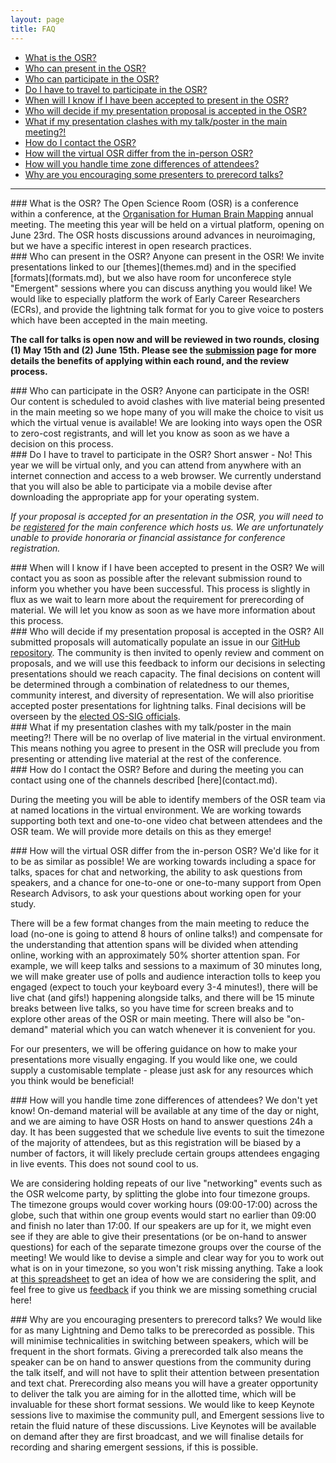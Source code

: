 ```yaml
---
layout: page
title: FAQ
---
```


- [What is the OSR?](#what)
- [Who can present in the OSR?](#whopresent)
- [Who can participate in the OSR?](#whovisit)
- [Do I have to travel to participate in the OSR?](#attend)
- [When will I know if I have been accepted to present in the OSR?](#when)
- [Who will decide if my presentation proposal is accepted in the OSR?](#decide)
- [What if my presentation clashes with my talk/poster in the main meeting?!](#clash)
- [How do I contact the OSR?](#contact)
- [How will the virtual OSR differ from the in-person OSR?](#virtual)
- [How will you handle time zone differences of attendees?](#time-zones)
- [Why are you encouraging some presenters to prerecord talks?](#prerecord)

---



<div id='what'></div>
### What is the OSR?
The Open Science Room (OSR) is a conference within a conference, at the <a href="https://www.humanbrainmapping.org/">Organisation for Human Brain Mapping</a> annual meeting. The meeting this year will be held on a virtual platform, opening on June 23rd. The OSR hosts discussions around advances in neuroimaging, but we have a specific interest in open research practices.

<div id='whopresent'></div>
### Who can present in the OSR?
Anyone can present in the OSR! We invite presentations linked to our [themes](themes.md) and in the specified [formats](formats.md),
but we also have room for unconferece style "Emergent" sessions where you can discuss anything you would like! We would like to especially platform the work of Early Career Researchers (ECRs), and provide the lightning talk format for you to give voice to posters which have been accepted in the main meeting.

**The call for talks is open now and will be reviewed in two rounds, closing (1) May 15th and (2) June 15th. Please see the [submission](submit.md) page for more details the benefits of applying within each round, and the review process.**

<div id='whovisit'></div>
### Who can participate in the OSR?
Anyone can participate in the OSR! Our content is scheduled to avoid clashes with live material being presented in the main meeting so we hope many of you will make the choice to visit us which the virtual venue is available! We are looking into ways open the OSR to zero-cost registrants, and will let you know as soon as we have a decision on this process.

<div id='attend'></div>
### Do I have to travel to participate in the OSR?
Short answer - No! This year we will be virtual only, and you can attend from anywhere with an internet connection and access to a web browser. We currently understand that you will also be able to participate via a mobile devise after downloading the appropriate app for your operating system.

*If your proposal is accepted for an presentation in the OSR, you will need to be <a href="https://www.humanbrainmapping.org/i4a/pages/index.cfm?pageid=3969">registered</a> for the main conference which hosts us. We are unfortunately unable to provide honoraria or financial assistance for conference registration.*

<div id='when'></div>
### When will I know if I have been accepted to present in the OSR?
We will contact you as soon as possible after the relevant submission round to inform you whether you have been successful. This process is slightly in flux as we wait to learn more about the requirement for prerecording of material. We will let you know as soon as we have more information about this process.

<div id='decide'></div>
### Who will decide if my presentation proposal is accepted in the OSR?
All submitted proposals will automatically populate an issue in our <a href="https://github.com/ohbm/osr2020">GitHub repository</a>. The community is then invited to openly review and comment on proposals, and we will use this feedback to inform our decisions in selecting presentations should we reach capacity. The final decisions on content will be determined through a combination of relatedness to our themes, community interest, and diversity of representation. We will also prioritise accepted poster presentations for lightning talks. Final decisions will be overseen by the <a href="https://ossig.netlify.com/">elected OS-SIG officials</a>.

<div id='clash'></div>
### What if my presentation clashes with my talk/poster in the main meeting?!
There will be no overlap of live material in the virtual environment. This means nothing you agree to present in the OSR will preclude you from presenting or attending live material at the rest of the conference.

<div id='contact'></div>
### How do I contact the OSR?
Before and during the meeting you can contact using one of the channels described [here](contact.md).

During the meeting you will be able to identify members of the OSR team via at named locations in the virtual environment. We are working towards supporting both text and one-to-one video chat between attendees and the OSR team. We will provide more details on this as they emerge!

<div id='virtual'></div>
### How will the virtual OSR differ from the in-person OSR?
We'd like for it to be as similar as possible! We are working towards including a space for talks, spaces for chat and networking, the ability to ask questions from speakers, and a chance for one-to-one or one-to-many support from Open Research Advisors, to ask your questions about working open for your study.

There will be a few format changes from the main meeting to reduce the load (no-one is going to attend 8 hours of online talks!) and compensate for the understanding that attention spans will be divided when attending online, working with an approximately 50% shorter attention span. For example, we will keep talks and sessions to a maximum of 30 minutes long, we will make greater use of polls and audience interaction tolls to keep you engaged (expect to touch your keyboard every 3-4 minutes!), there will be live chat (and gifs!) happening alongside talks, and there will be 15 minute breaks between live talks, so you have time for screen breaks and to explore other areas of the OSR or main meeting. There will also be "on-demand" material which you can watch whenever it is convenient for you.

For our presenters, we will be offering guidance on how to make your presentations more visually engaging. If you would like one, we could supply a customisable template - please just ask for any resources which you think would be beneficial!

<div id='time-zones'></div>
### How will you handle time zone differences of attendees?
We don't yet know! On-demand material will be available at any time of the day or night, and we are aiming to have OSR Hosts on hand to answer questions 24h a day. It has been suggested that we schedule live events to suit the timezone of the majority of attendees, but as this registration will be biased by a number of factors, it will likely preclude certain groups attendees engaging in live events. This does not sound cool to us.

We are considering holding repeats of our live "networking" events such as the OSR welcome party, by splitting the globe into four timezone groups. The timezone groups would cover working hours (09:00-17:00) across the globe, such that within one group events would start no earlier than 09:00 and finish no later than 17:00. If our speakers are up for it, we might even see if they are able to give their presentations (or be on-hand to answer questions) for each of the separate timezone groups over the course of the meeting! We would like to devise a simple and clear way for you to work out what is on in your timezone, so you won't risk missing anything. Take a look at [this spreadsheet](https://docs.google.com/spreadsheets/d/1FSy61YJOPPWpqq-wkV4RRwdWT9Im_8chrtxiOkmlmPQ/edit?usp=sharing) to get an idea of how we are considering the split, and feel free to give us [feedback](contact.md) if you think we are missing something crucial here!

<div id='prerecord'></div>
### Why are you encouraging presenters to prerecord talks?
We would like for as many Lightning and Demo talks to be prerecorded as possible. This will minimise technicalities in switching between speakers, which will be frequent in the short formats. Giving a prerecorded talk also means the speaker can be on hand to answer questions from the community during the talk itself, and will not have to split their attention between presentation and text chat. Prerecording also means you will have a greater opportunity to deliver the talk you are aiming for in the allotted time, which will be invaluable for these short format sessions. We would like to keep Keynote sessions live to maximise the community pull, and Emergent sessions live to retain the fluid nature of these discussions. Live Keynotes will be available on demand after they are first broadcast, and we will finalise details for recording and sharing emergent sessions, if this is possible.
